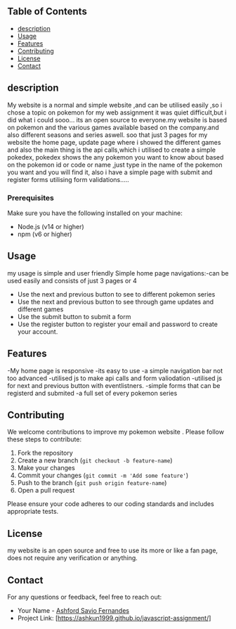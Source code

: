 
## Table of Contents

- [description](#description)
- [Usage](#usage)
- [Features](#features)
- [Contributing](#contributing)
- [License](#license)
- [Contact](#contact)

## description
 My website is a normal and simple website ,and can be utilised easily ,so i chose a topic on pokemon for my web assignment it was quiet difficult,but i did what i could
 sooo... its an open source to everyone.my website is based on pokemon and the various games available based on the company.and also different seasons and series aswell.
 soo that just 3 pages for my website the home page, update page where i showed the different games and also the main thing is the api calls,which i utilised to create a simple pokedex, pokedex shows the any pokemon you want to know about based on the pokemon id or code or name ,just type in the name of the pokemon you want and you will find it,
 also i have a simple page with submit and register forms utilising form validations.....



### Prerequisites

Make sure you have the following installed on your machine:
- Node.js (v14 or higher)
- npm (v6 or higher)




## Usage

my usage is simple and user friendly
Simple home page navigations:-can be used easily and consists of just 3 pages or 4
- Use the next and previous button to see to different pokemon series
- Use the next and previous button to see through game updates and different games 
- Use the submit button to submit a form
- Use the register button to register your email and password to create your account.
## Features

-My home page is responsive 
-its easy to use
-a simple navigation bar not too advanced
-utilised js to make api calls and form valiodation
-utilised js for next and previous button with eventlistners.
-simple forms that can be registerd and submited
-a full set of every pokemon series 

## Contributing

We welcome contributions to improve my pokemon website
. Please follow these steps to contribute:

1. Fork the repository
2. Create a new branch (`git checkout -b feature-name`)
3. Make your changes
4. Commit your changes (`git commit -m 'Add some feature'`)
5. Push to the branch (`git push origin feature-name`)
6. Open a pull request

Please ensure your code adheres to our coding standards and includes appropriate tests.

## License

my website is an open source and free to use its more or like a fan page, does not require any verification or anything.


## Contact

For any questions or feedback, feel free to reach out:

- Your Name - [Ashford Savio Fernandes](ashford.fernandes1111998@gmail.com)
- Project Link: [https://ashkun1999.github.io/javascript-assignment/]
